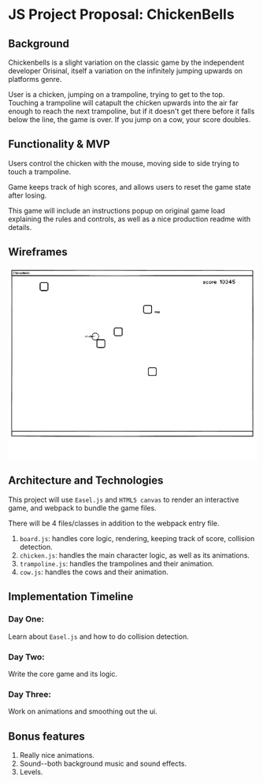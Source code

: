 # JS Project Proposal: ChickenBells

## Background

Chickenbells is a slight variation on the classic game by the independent developer Orisinal, itself a variation on the infinitely jumping upwards on platforms genre.

User is a chicken, jumping on a trampoline, trying to get to the top. Touching a trampoline will catapult the chicken upwards into the air far enough to reach the next trampoline, but if it doesn't get there before it falls below the line, the game is over. If you jump on a cow, your score doubles.

## Functionality & MVP

Users control the chicken with the mouse, moving side to side trying to touch a trampoline.

Game keeps track of high scores, and allows users to reset the game state after losing.

This game will include an instructions popup on original game load explaining the rules and controls, as well as a nice production readme with details.

## Wireframes
![wireframe][wireframe]

[wireframe]: ./wireframe.png

## Architecture and Technologies

This project will use `Easel.js` and `HTML5 canvas` to render an interactive game, and webpack to bundle the game files.

There will be 4 files/classes in addition to the webpack entry file.

1. `board.js`: handles core logic, rendering, keeping track of score, collision detection.
2. `chicken.js`: handles the main character logic, as well as its animations.
3. `trampoline.js`: handles the trampolines and their animation.
4. `cow.js`: handles the cows and their animation.

## Implementation Timeline

### Day One:

Learn about `Easel.js` and how to do collision detection.

### Day Two:

Write the core game and its logic.

### Day Three:

Work on animations and smoothing out the ui.

## Bonus features

1. Really nice animations. 
2. Sound--both background music and sound effects.
3. Levels.
